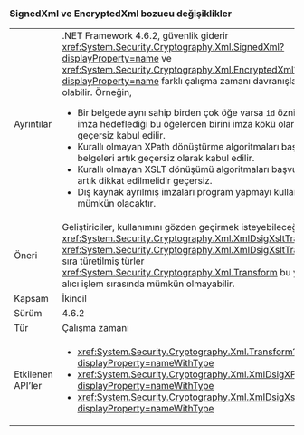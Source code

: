 ### <a name="signedxml-and-encryptedxml-breaking-changes"></a>SignedXml ve EncryptedXml bozucu değişiklikler

|   |   |
|---|---|
|Ayrıntılar|.NET Framework 4.6.2, güvenlik giderir <xref:System.Security.Cryptography.Xml.SignedXml?displayProperty=name> ve <xref:System.Security.Cryptography.Xml.EncryptedXml?displayProperty=name> farklı çalışma zamanı davranışları neden olabilir. Örneğin,<ul><li>Bir belgede aynı sahip birden çok öğe varsa <code>id</code> özniteliğini ve bir imza hedeflediği bu öğelerden birini imza kökü olarak belge artık geçersiz kabul edilir.</li><li>Kurallı olmayan XPath dönüştürme algoritmaları başvurular belgeleri artık geçersiz olarak kabul edilir.</li><li>Kurallı olmayan XSLT dönüşümü algoritmaları başvurular belgeleri artık dikkat edilmelidir geçersiz.</li><li>Dış kaynak ayrılmış imzaları program yapmayı kullanımı yapmanız mümkün olacaktır.</li></ul>|
|Öneri|Geliştiriciler, kullanımını gözden geçirmek isteyebileceğiniz <xref:System.Security.Cryptography.Xml.XmlDsigXsltTransform> ve <xref:System.Security.Cryptography.Xml.XmlDsigXsltTransform>, yanı sıra türetilmiş türler <xref:System.Security.Cryptography.Xml.Transform> bu yana belge alıcı işlem sırasında mümkün olmayabilir.|
|Kapsam|İkincil|
|Sürüm|4.6.2|
|Tür|Çalışma zamanı|
|Etkilenen API’ler|<ul><li><xref:System.Security.Cryptography.Xml.Transform?displayProperty=nameWithType></li><li><xref:System.Security.Cryptography.Xml.XmlDsigXPathTransform?displayProperty=nameWithType></li><li><xref:System.Security.Cryptography.Xml.XmlDsigXsltTransform?displayProperty=nameWithType></li></ul>|

